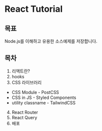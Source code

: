 # React Tutorial
## 목표
Node.js를 이해하고 유용한 소스예제를 저장합니다.

## 목차
1. 리액트란?
2. hooks
3. CSS 라이브러리
  - CSS Module - PostCSS
  - CSS in JS - Styled Components
  - utility classname - TailwindCSS
4. React Router
5. React Query
5. 배포
